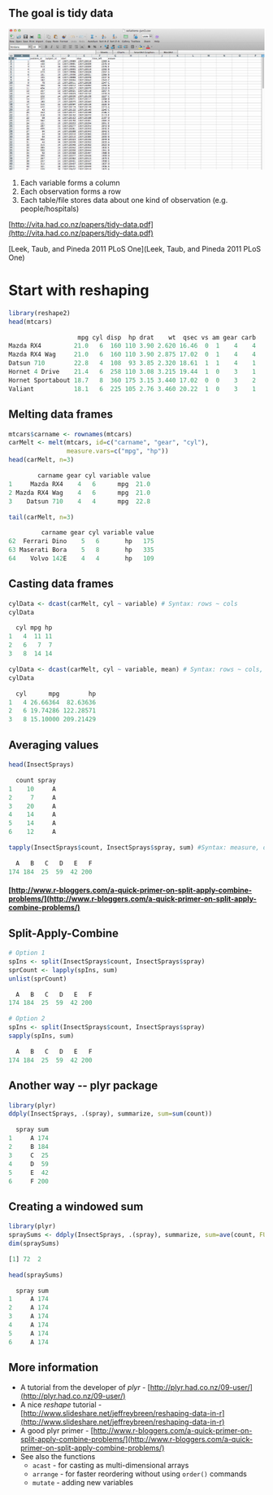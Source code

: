 ## The goal is tidy data

![](excel.png)

1. Each variable forms a column
2. Each observation forms a row
3. Each table/file stores data about one kind of observation (e.g. people/hospitals)

[http://vita.had.co.nz/papers/tidy-data.pdf](http://vita.had.co.nz/papers/tidy-data.pdf)

[Leek, Taub, and Pineda 2011 PLoS One](Leek, Taub, and Pineda 2011 PLoS One)

# Start with reshaping

``` r
library(reshape2)
head(mtcars)
```
``` r
                   mpg cyl disp  hp drat    wt  qsec vs am gear carb
Mazda RX4         21.0   6  160 110 3.90 2.620 16.46  0  1    4    4
Mazda RX4 Wag     21.0   6  160 110 3.90 2.875 17.02  0  1    4    4
Datsun 710        22.8   4  108  93 3.85 2.320 18.61  1  1    4    1
Hornet 4 Drive    21.4   6  258 110 3.08 3.215 19.44  1  0    3    1
Hornet Sportabout 18.7   8  360 175 3.15 3.440 17.02  0  0    3    2
Valiant           18.1   6  225 105 2.76 3.460 20.22  1  0    3    1 
```

## Melting data frames

``` r
mtcars$carname <- rownames(mtcars)
carMelt <- melt(mtcars, id=c("carname", "gear", "cyl"),
                measure.vars=c("mpg", "hp"))
head(carMelt, n=3)
```
``` r
        carname gear cyl variable value
1     Mazda RX4    4   6      mpg  21.0
2 Mazda RX4 Wag    4   6      mpg  21.0
3    Datsun 710    4   4      mpg  22.8
```
``` r
tail(carMelt, n=3)
```
``` r
         carname gear cyl variable value
62  Ferrari Dino    5   6       hp   175
63 Maserati Bora    5   8       hp   335
64    Volvo 142E    4   4       hp   109
```

## Casting data frames

``` r
cylData <- dcast(carMelt, cyl ~ variable) # Syntax: rows ~ cols
cylData
```
``` r
  cyl mpg hp
1   4  11 11
2   6   7  7
3   8  14 14
```
``` r
cylData <- dcast(carMelt, cyl ~ variable, mean) # Syntax: rows ~ cols, func
cylData
```
``` r
  cyl      mpg        hp
1   4 26.66364  82.63636
2   6 19.74286 122.28571
3   8 15.10000 209.21429
```

## Averaging values

``` r
head(InsectSprays)
```
``` r
  count spray
1    10     A
2     7     A
3    20     A
4    14     A
5    14     A
6    12     A
```
``` r
tapply(InsectSprays$count, InsectSprays$spray, sum) #Syntax: measure, dim, func
```
``` r
  A   B   C   D   E   F 
174 184  25  59  42 200
``` 

#### [http://www.r-bloggers.com/a-quick-primer-on-split-apply-combine-problems/](http://www.r-bloggers.com/a-quick-primer-on-split-apply-combine-problems/)

## Split-Apply-Combine

``` r
# Option 1
spIns <- split(InsectSprays$count, InsectSprays$spray)
sprCount <- lapply(spIns, sum)
unlist(sprCount)
```
``` r
  A   B   C   D   E   F 
174 184  25  59  42 200 
```

``` r
# Option 2
spIns <- split(InsectSprays$count, InsectSprays$spray)
sapply(spIns, sum)
```
``` r
  A   B   C   D   E   F 
174 184  25  59  42 200 
```

## Another way -- plyr package

``` r
library(plyr)
ddply(InsectSprays, .(spray), summarize, sum=sum(count))
```
``` r
  spray sum
1     A 174
2     B 184
3     C  25
4     D  59
5     E  42
6     F 200
```

## Creating a windowed sum

``` r
library(plyr)
spraySums <- ddply(InsectSprays, .(spray), summarize, sum=ave(count, FUN=sum))
dim(spraySums)
```
``` r
[1] 72  2
```
``` r
head(spraySums)
```
``` r
  spray sum
1     A 174
2     A 174
3     A 174
4     A 174
5     A 174
6     A 174
```

## More information
- A tutorial from the developer of _plyr_ - [http://plyr.had.co.nz/09-user/](http://plyr.had.co.nz/09-user/)
- A nice _reshape_ tutorial - [http://www.slideshare.net/jeffreybreen/reshaping-data-in-r](http://www.slideshare.net/jeffreybreen/reshaping-data-in-r)
- A good plyr primer - [http://www.r-bloggers.com/a-quick-primer-on-split-apply-combine-problems/](http://www.r-bloggers.com/a-quick-primer-on-split-apply-combine-problems/)
- See also the functions
	- `acast` - for casting as multi-dimensional arrays
	- `arrange` - for faster reordering without using `order()` commands
	- `mutate` - adding new variables 